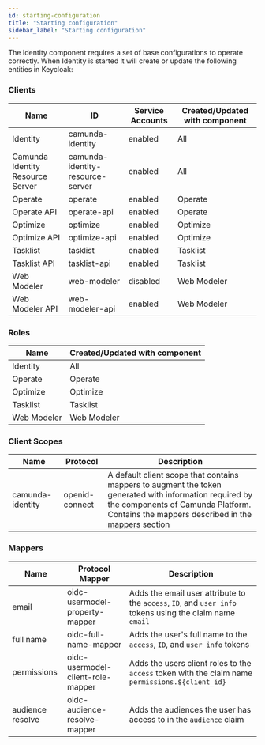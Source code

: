 ```yaml
---
id: starting-configuration
title: "Starting configuration"
sidebar_label: "Starting configuration"
---
```


The Identity component requires a set of base configurations to operate correctly. When Identity is started it will
create or update the following entities in Keycloak:

### Clients

| Name                             | ID                               | Service Accounts | Created/Updated with component |
| -------------------------------- | -------------------------------- | ---------------- | ------------------------------ |
| Identity                         | camunda-identity                 | enabled          | All                            |
| Camunda Identity Resource Server | camunda-identity-resource-server | enabled          | All                            |
| Operate                          | operate                          | enabled          | Operate                        |
| Operate API                      | operate-api                      | enabled          | Operate                        |
| Optimize                         | optimize                         | enabled          | Optimize                       |
| Optimize API                     | optimize-api                     | enabled          | Optimize                       |
| Tasklist                         | tasklist                         | enabled          | Tasklist                       |
| Tasklist API                     | tasklist-api                     | enabled          | Tasklist                       |
| Web Modeler                      | web-modeler                      | disabled         | Web Modeler                    |
| Web Modeler API                  | web-modeler-api                  | enabled          | Web Modeler                    |

### Roles

| Name        | Created/Updated with component |
| ----------- | ------------------------------ |
| Identity    | All                            |
| Operate     | Operate                        |
| Optimize    | Optimize                       |
| Tasklist    | Tasklist                       |
| Web Modeler | Web Modeler                    |

### Client Scopes

| Name             | Protocol       | Description                                                                                                                                                                                                    |
| ---------------- | -------------- | -------------------------------------------------------------------------------------------------------------------------------------------------------------------------------------------------------------- |
| camunda-identity | openid-connect | A default client scope that contains mappers to augment the token generated with information required by the components of Camunda Platform. Contains the mappers described in the [mappers](#mappers) section |

### Mappers

| Name             | Protocol Mapper                   | Description                                                                                              |
| ---------------- | --------------------------------- | -------------------------------------------------------------------------------------------------------- |
| email            | oidc-usermodel-property-mapper    | Adds the email user attribute to the `access`, `ID`, and `user info` tokens using the claim name `email` |
| full name        | oidc-full-name-mapper             | Adds the user's full name to the `access`, `ID`, and `user info` tokens                                  |
| permissions      | oidc-usermodel-client-role-mapper | Adds the users client roles to the `access` token with the claim name `permissions.${client_id}`         |
| audience resolve | oidc-audience-resolve-mapper      | Adds the audiences the user has access to in the `audience` claim                                        |
